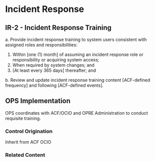 # Incident Response
## IR-2 - Incident Response Training

a. Provide incident response training to system users consistent with assigned roles and responsibilities:

1. Within [one (1) month] of assuming an incident response role or responsibility or acquiring system access;
2. When required by system changes; and
3. [At least every 365 days] thereafter; and

b. Review and update incident response training content [ACF-defined frequency] and following [ACF-defined events].


## OPS Implementation

OPS coordinates with ACF/OCIO and OPRE Administration to conduct requisite training.

### Control Origination

Inherit from ACF OCIO

### Related Content
